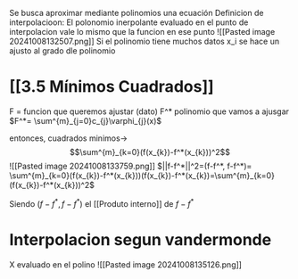 Se busca aproximar mediante polinomios una ecuación
Definicion de interpolacioon: El polonomio inerpolante evaluado en el punto de interpolacion vale lo mismo que la funcion en ese punto
![[Pasted image 20241008132507.png]]
Si el polinomio tiene muchos datos x_i se hace un ajusto al grado dle polinomio 

# [[3.5 Mínimos Cuadrados]]
F = funcion que queremos ajustar (dato)
F^* polinomio que vamos a ajusgar 
$F^*= \sum^{m}_{j=0}c_{j}\varphi_{j}(x)$

entonces, cuadrados minimos-> $$\sum^{m}_{k=0}(f(x_{k})-f^*(x_{k}))^2$$![[Pasted image 20241008133759.png]]
$||f-f^*||^2=(f-f^*, f-f^*)= \sum^{m}_{k=0}(f(x_{k})-f^*(x_{k}))(f(x_{k})-f^*(x_{k})=\sum^{m}_{k=0}(f(x_{k})-f^*(x_{k}))^2$

Siendo $(f-f^*, f-f^*)$ el [[Produto interno]] de $f -f^*$



# Interpolacion segun vandermonde 

X evaluado en el polino
![[Pasted image 20241008135126.png]]